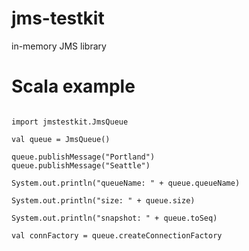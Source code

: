 # jms-testkit
in-memory JMS library


# Scala example

```

import jmstestkit.JmsQueue

val queue = JmsQueue()

queue.publishMessage("Portland")
queue.publishMessage("Seattle")

System.out.println("queueName: " + queue.queueName)

System.out.println("size: " + queue.size)

System.out.println("snapshot: " + queue.toSeq)

val connFactory = queue.createConnectionFactory

```

